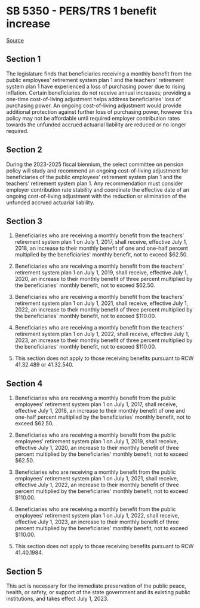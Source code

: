 # SB 5350 - PERS/TRS 1 benefit increase

[Source](http://lawfilesext.leg.wa.gov/biennium/2023-24/Pdf/Bills/Senate%20Bills/5350.pdf)

## Section 1
The legislature finds that beneficiaries receiving a monthly benefit from the public employees' retirement system plan 1 and the teachers' retirement system plan 1 have experienced a loss of purchasing power due to rising inflation. Certain beneficiaries do not receive annual increases; providing a one-time cost-of-living adjustment helps address beneficiaries' loss of purchasing power. An ongoing cost-of-living adjustment would provide additional protection against further loss of purchasing power, however this policy may not be affordable until required employer contribution rates towards the unfunded accrued actuarial liability are reduced or no longer required.

## Section 2
During the 2023-2025 fiscal biennium, the select committee on pension policy will study and recommend an ongoing cost-of-living adjustment for beneficiaries of the public employees' retirement system plan 1 and the teachers' retirement system plan 1. Any recommendation must consider employer contribution rate stability and coordinate the effective date of an ongoing cost-of-living adjustment with the reduction or elimination of the unfunded accrued actuarial liability.

## Section 3
1. Beneficiaries who are receiving a monthly benefit from the teachers' retirement system plan 1 on July 1, 2017, shall receive, effective July 1, 2018, an increase to their monthly benefit of one and one-half percent multiplied by the beneficiaries' monthly benefit, not to exceed $62.50.

2. Beneficiaries who are receiving a monthly benefit from the teachers' retirement system plan 1 on July 1, 2019, shall receive, effective July 1, 2020, an increase to their monthly benefit of three percent multiplied by the beneficiaries' monthly benefit, not to exceed $62.50.

3. Beneficiaries who are receiving a monthly benefit from the teachers' retirement system plan 1 on July 1, 2021, shall receive, effective July 1, 2022, an increase to their monthly benefit of three percent multiplied by the beneficiaries' monthly benefit, not to exceed $110.00.

4. Beneficiaries who are receiving a monthly benefit from the teachers' retirement system plan 1 on July 1, 2022, shall receive, effective July 1, 2023, an increase to their monthly benefit of three percent multiplied by the beneficiaries' monthly benefit, not to exceed $110.00.

5. This section does not apply to those receiving benefits pursuant to RCW 41.32.489 or 41.32.540.

## Section 4
1. Beneficiaries who are receiving a monthly benefit from the public employees' retirement system plan 1 on July 1, 2017, shall receive, effective July 1, 2018, an increase to their monthly benefit of one and one-half percent multiplied by the beneficiaries' monthly benefit, not to exceed $62.50.

2. Beneficiaries who are receiving a monthly benefit from the public employees' retirement system plan 1 on July 1, 2019, shall receive, effective July 1, 2020, an increase to their monthly benefit of three percent multiplied by the beneficiaries' monthly benefit, not to exceed $62.50.

3. Beneficiaries who are receiving a monthly benefit from the public employees' retirement system plan 1 on July 1, 2021, shall receive, effective July 1, 2022, an increase to their monthly benefit of three percent multiplied by the beneficiaries' monthly benefit, not to exceed $110.00.

4. Beneficiaries who are receiving a monthly benefit from the public employees' retirement system plan 1 on July 1, 2022, shall receive, effective July 1, 2023, an increase to their monthly benefit of three percent multiplied by the beneficiaries' monthly benefit, not to exceed $110.00.

5. This section does not apply to those receiving benefits pursuant to RCW 41.40.1984.

## Section 5
This act is necessary for the immediate preservation of the public peace, health, or safety, or support of the state government and its existing public institutions, and takes effect July 1, 2023.
